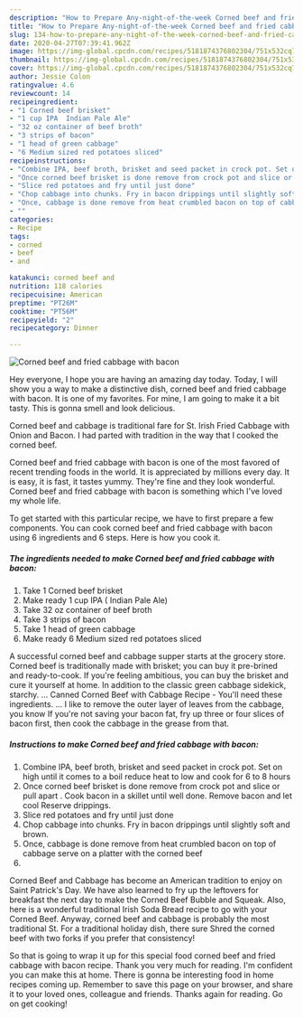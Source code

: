 ```yaml
---
description: "How to Prepare Any-night-of-the-week Corned beef and fried cabbage with bacon"
title: "How to Prepare Any-night-of-the-week Corned beef and fried cabbage with bacon"
slug: 134-how-to-prepare-any-night-of-the-week-corned-beef-and-fried-cabbage-with-bacon
date: 2020-04-27T07:39:41.962Z
image: https://img-global.cpcdn.com/recipes/5181874376802304/751x532cq70/corned-beef-and-fried-cabbage-with-bacon-recipe-main-photo.jpg
thumbnail: https://img-global.cpcdn.com/recipes/5181874376802304/751x532cq70/corned-beef-and-fried-cabbage-with-bacon-recipe-main-photo.jpg
cover: https://img-global.cpcdn.com/recipes/5181874376802304/751x532cq70/corned-beef-and-fried-cabbage-with-bacon-recipe-main-photo.jpg
author: Jessie Colon
ratingvalue: 4.6
reviewcount: 14
recipeingredient:
- "1 Corned beef brisket"
- "1 cup IPA  Indian Pale Ale"
- "32 oz container of beef broth"
- "3 strips of bacon"
- "1 head of green cabbage"
- "6 Medium sized red potatoes sliced"
recipeinstructions:
- "Combine IPA, beef broth, brisket and seed packet in crock pot. Set on high until it comes to a boil reduce heat to low and cook for 6 to 8 hours"
- "Once corned beef brisket is done remove from crock pot and slice or pull apart . Cook bacon in a skillet until well done. Remove bacon and let cool Reserve drippings."
- "Slice red potatoes and fry until just done"
- "Chop cabbage into chunks. Fry in bacon drippings until slightly soft and brown."
- "Once, cabbage is done remove from heat crumbled bacon on top of cabbage serve on a platter with the corned beef"
- ""
categories:
- Recipe
tags:
- corned
- beef
- and

katakunci: corned beef and 
nutrition: 118 calories
recipecuisine: American
preptime: "PT26M"
cooktime: "PT56M"
recipeyield: "2"
recipecategory: Dinner

---
```



![Corned beef and fried cabbage with bacon](https://img-global.cpcdn.com/recipes/5181874376802304/751x532cq70/corned-beef-and-fried-cabbage-with-bacon-recipe-main-photo.jpg)

Hey everyone, I hope you are having an amazing day today. Today, I will show you a way to make a distinctive dish, corned beef and fried cabbage with bacon. It is one of my favorites. For mine, I am going to make it a bit tasty. This is gonna smell and look delicious.

Corned beef and cabbage is traditional fare for St. Irish Fried Cabbage with Onion and Bacon. I had parted with tradition in the way that I cooked the corned beef.

Corned beef and fried cabbage with bacon is one of the most favored of recent trending foods in the world. It is appreciated by millions every day. It is easy, it is fast, it tastes yummy. They're fine and they look wonderful. Corned beef and fried cabbage with bacon is something which I've loved my whole life.


To get started with this particular recipe, we have to first prepare a few components. You can cook corned beef and fried cabbage with bacon using 6 ingredients and 6 steps. Here is how you cook it.

<!--inarticleads1-->

##### The ingredients needed to make Corned beef and fried cabbage with bacon:

1. Take 1 Corned beef brisket
1. Make ready 1 cup IPA ( Indian Pale Ale)
1. Take 32 oz container of beef broth
1. Take 3 strips of bacon
1. Take 1 head of green cabbage
1. Make ready 6 Medium sized red potatoes sliced


A successful corned beef and cabbage supper starts at the grocery store. Corned beef is traditionally made with brisket; you can buy it pre-brined and ready-to-cook. If you&#39;re feeling ambitious, you can buy the brisket and cure it yourself at home. In addition to the classic green cabbage sidekick, starchy. … Canned Corned Beef with Cabbage Recipe - You&#39;ll need these ingredients. … I like to remove the outer layer of leaves from the cabbage, you know If you&#39;re not saving your bacon fat, fry up three or four slices of bacon first, then cook the cabbage in the grease from that. 

<!--inarticleads2-->

##### Instructions to make Corned beef and fried cabbage with bacon:

1. Combine IPA, beef broth, brisket and seed packet in crock pot. Set on high until it comes to a boil reduce heat to low and cook for 6 to 8 hours
1. Once corned beef brisket is done remove from crock pot and slice or pull apart . Cook bacon in a skillet until well done. Remove bacon and let cool Reserve drippings.
1. Slice red potatoes and fry until just done
1. Chop cabbage into chunks. Fry in bacon drippings until slightly soft and brown.
1. Once, cabbage is done remove from heat crumbled bacon on top of cabbage serve on a platter with the corned beef
1. 


Corned Beef and Cabbage has become an American tradition to enjoy on Saint Patrick&#39;s Day. We have also learned to fry up the leftovers for breakfast the next day to make the Corned Beef Bubble and Squeak. Also, here is a wonderful traditional Irish Soda Bread recipe to go with your Corned Beef. Anyway, corned beef and cabbage is probably the most traditional St. For a traditional holiday dish, there sure Shred the corned beef with two forks if you prefer that consistency! 

So that is going to wrap it up for this special food corned beef and fried cabbage with bacon recipe. Thank you very much for reading. I'm confident you can make this at home. There is gonna be interesting food in home recipes coming up. Remember to save this page on your browser, and share it to your loved ones, colleague and friends. Thanks again for reading. Go on get cooking!
